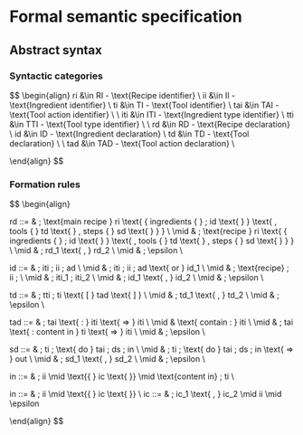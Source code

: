 # Formal semantic specification
## Abstract syntax
### Syntactic categories
$$
\begin{align}
    ri &\in RI - \text{Recipe identifier} \\
    ii &\in II - \text{Ingredient identifier} \\
    ti &\in TI - \text{Tool identifier} \\
    tai &\in TAI - \text{Tool action identifier} \\
    \\
    iti &\in ITI - \text{Ingredient type identifier} \\
    tti &\in TTI - \text{Tool type identifier} \\
    \\
    rd &\in RD - \text{Recipe declaration} \\
    id &\in ID - \text{Ingredient declaration} \\
    td &\in TD - \text{Tool declaration} \\
    \\
    tad &\in TAD - \text{Tool action declaration} \\

\end{align}
$$

### Formation rules
$$
\begin{align}

rd ::= & \; \text{main recipe } ri \text{ \{ ingredients \{ }  \; id \text{ \} } \text{ , tools \{ } td \text{ \} , steps \{ } sd \text{ \} \} }   \\ 
\mid & \; \text{recipe } ri \text{ \{ ingredients \{ }  \; id \text{ \} } \text{ , tools \{ } td \text{ \} , steps \{ } sd \text{ \} \} }   \\ 
\mid & \; rd_1 \text{ , } rd_2 \\
\mid & \; \epsilon \\

id ::= & \; iti \; ii \; ad \\
\mid & \; iti \; ii \; ad \text{ or } id_1 \\
\mid & \; \text{recipe} \; ii \; \\
\mid & \; iti_1 \; iti_2 \\
\mid & \; id_1 \text{ , } id_2 \\
\mid & \; \epsilon \\

td ::= & \; tti \; ti \text{ [ } tad \text{ ] } \\
\mid & \; td_1 \text{ , } td_2 \\
\mid & \; \epsilon \\

tad ::= & \; tai \text{ : } iti \text{ => } iti \\
\mid & \text{ contain : } iti \\
\mid & \; tai \text{ : content in } ti \text{ => } iti \\
\mid & \; \epsilon \\

sd ::= & \; ti \; \text{ do } tai \; ds \; in \\
\mid & \; ti \; \text{ do } tai \; ds \; in \text{ => } out \\
\mid & \; sd_1 \text{ , } sd_2 \\
\mid & \; \epsilon \\

in ::= & \; ii \mid \text{\{ } ic \text{ \}} \mid \text{content in} \; ti \\

in ::= & \; ii \mid \text{\{ } ic \text{ \}} \\
ic ::= & \; ic_1 \text{ , } ic_2 \mid ii \mid \epsilon


\end{align}
$$
